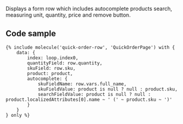 Displays a form row which includes autocomplete products search, measuring unit, quantity, price and remove button.

## Code sample 

```
{% include molecule('quick-order-row', 'QuickOrderPage') with {
    data: {
        index: loop.index0,
        quantityField: row.quantity,
        skuField: row.sku,
        product: product,
        autocomplete: {
            skuFieldName: row.vars.full_name,
            skuFieldValue: product is null ? null : product.sku,
            searchFieldValue: product is null ? null : product.localizedAttributes[0].name ~ ' (' ~ product.sku ~ ')'
        }
    }
} only %}
```
